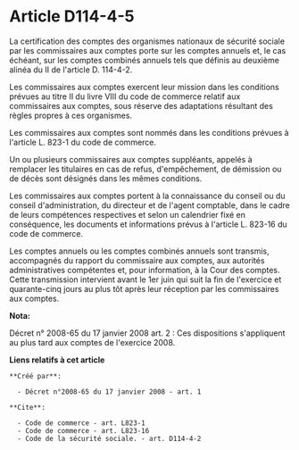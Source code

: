# Article D114-4-5

La certification des comptes des organismes nationaux de sécurité sociale par les commissaires aux comptes porte sur les
comptes annuels et, le cas échéant, sur les comptes combinés annuels tels que définis au deuxième alinéa du II de l'article
D. 114-4-2. 

Les commissaires aux comptes exercent leur mission dans les conditions prévues au titre II du livre VIII du code de commerce
relatif aux commissaires aux comptes, sous réserve des adaptations résultant des règles propres à ces organismes. 

Les commissaires aux comptes sont nommés dans les conditions prévues à l'article L. 823-1 du code de commerce. 

Un ou plusieurs commissaires aux comptes suppléants, appelés à remplacer les titulaires en cas de refus, d'empêchement, de
démission ou de décès sont désignés dans les mêmes conditions. 

Les commissaires aux comptes portent à la connaissance du conseil ou du conseil d'administration, du directeur et de l'agent
comptable, dans le cadre de leurs compétences respectives et selon un calendrier fixé en conséquence, les documents et
informations prévus à l'article L. 823-16 du code de commerce. 

Les comptes annuels ou les comptes combinés annuels sont transmis, accompagnés du rapport du commissaire aux comptes, aux
autorités administratives compétentes et, pour information, à la Cour des comptes. Cette transmission intervient avant le 1er
juin qui suit la fin de l'exercice et quarante-cinq jours au plus tôt après leur réception par les commissaires aux comptes.

**Nota:**

Décret n° 2008-65 du 17 janvier 2008 art. 2 : Ces dispositions s'appliquent au plus tard aux comptes de l'exercice 2008.

**Liens relatifs à cet article**

	**Créé par**:

	  - Décret n°2008-65 du 17 janvier 2008 - art. 1

	**Cite**:

	  - Code de commerce - art. L823-1
	  - Code de commerce - art. L823-16
	  - Code de la sécurité sociale. - art. D114-4-2
